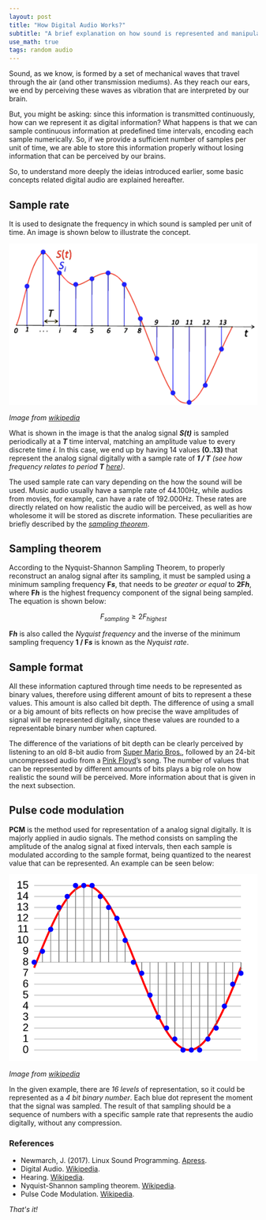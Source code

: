 ```yaml
---
layout: post
title: "How Digital Audio Works?"
subtitle: "A brief explanation on how sound is represented and manipulated in the digital world."
use_math: true
tags: random audio
---
```


Sound, as we know, is formed by a set of mechanical waves that travel through the air (and other transmission mediums). As they reach our ears, we end by perceiving these waves as vibration that are interpreted by our brain.

But, you might be asking: since this information is transmitted continuously, how can we represent it as digital information? What happens is that we can sample continuous information at predefined time intervals, encoding each sample numerically. So, if we provide a sufficient number of samples per unit of time, we are able to store this information properly without losing information that can be perceived by our brains.

So, to understand more deeply the ideias introduced earlier, some basic concepts related digital audio are explained hereafter.

## Sample rate
It is used to designate the frequency in which sound is sampled per unit of time. An image is shown below to illustrate the concept. 

![](../assets/posts/how-digital-audio-works/sample-rate.png "Sample Rate")

_Image from [wikipedia](https://en.wikipedia.org/wiki/Sampling_(signal_processing))_

What is shown in the image is that the analog signal ***S(t)*** is sampled periodically at a ***T*** time interval, matching an amplitude value to every discrete time ***i***. In this case, we end up by having 14 values **(0..13)** that represent the analog signal digitally with a sample rate of ***1 / T***
 _(see how frequency relates to period **T** [here](https://en.wikipedia.org/wiki/Frequency#Definitions))_. 

The used sample rate can vary depending on the how the sound will be used. Music audio usually have a sample rate of 44.100Hz, while audios from movies, for example, can have a rate of 192.000Hz. These rates are directly related on how realistic the audio will be perceived, as well as how wholesome it will be stored as discrete information. These peculiarities are briefly described by the _[sampling theorem](#sampling-theorem)_.



## Sampling theorem
According to the Nyquist-Shannon Sampling Theorem, to properly reconstruct an analog signal after its sampling, it must be sampled using a minimum sampling frequency **F*s***, that needs to be _greater or equal_ to **2F*h***, where **F*h*** is the highest frequency component of the signal being sampled. The equation is shown below:

$$ F_{sampling} \geq 2F_{highest} $$

**F*h***  is also called the _Nyquist frequency_ and the inverse of the minimum sampling frequency **1 / F*s*** is known as the _Nyquist rate_.


## Sample format
All these information captured through time needs to be represented as binary values, therefore using different amount of bits to represent a these values. This amount is also called bit depth. The difference of using a small or a big amount of bits reflects on how precise the wave amplitudes of signal will be represented digitally, since these values are rounded to a representable binary number when captured. 

The difference of the variations of bit depth can be clearly perceived by listening to an old 8-bit audio from [Super Mario Bros.](https://en.wikipedia.org/wiki/Super_Mario_Bros), followed by an 24-bit uncompressed audio from a [Pink Floyd](https://en.wikipedia.org/wiki/Pink_Floyd)’s song. The number of values that can be represented by different amounts of bits plays a big role on how realistic the sound will be perceived. More information about that is given in the next subsection.


## Pulse code modulation

**PCM** is the method used for representation of a analog signal digitally. It is majorly applied in audio signals. The method consists on sampling the amplitude of the analog signal at fixed intervals, then each sample is modulated according to the sample format, being quantized to the nearest value that can be represented. An example can be seen below:

![](../assets/posts/how-digital-audio-works/pulse-code-modulation.svg "Pulse Code Modulation")

_Image from [wikipedia](https://en.wikipedia.org/wiki/Pulse-code_modulation)_

In the given example, there are _16 levels_ of representation, so it could be represented as a _4 bit binary number_. Each blue dot represent the moment that the signal was sampled. The result of that sampling should be a sequence of numbers with a specific sample rate that represents the audio digitally, without any compression.

### References

- Newmarch, J. (2017). Linux Sound Programming. [Apress](https://www.apress.com/us/book/9781484224953).
- Digital Audio. [Wikipedia](https://en.wikipedia.org/wiki/Digital_audio).
- Hearing. [Wikipedia](https://en.wikipedia.org/wiki/Hearing).
- Nyquist-Shannon sampling theorem. [Wikipedia](https://en.wikipedia.org/wiki/Nyquist%E2%80%93Shannon_sampling_theorem).
- Pulse Code Modulation. [Wikipedia](http://en.wikipedia.org/wiki/Pulse-code_modulation).
 

_That's it!_

